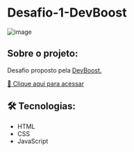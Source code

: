 # Desafio-1-DevBoost

![image](https://user-images.githubusercontent.com/105132452/199593413-2faee4ae-fc59-4c64-9397-d92758562099.png)

## Sobre o projeto:
Desafio proposto pela [DevBoost.](http://anderson-rodrigues-portifolio.vercel.app/)

[🔗 Clique aqui para acessar](http://anderson-rodrigues-portifolio.vercel.app/)

## 🛠 Tecnologias:
- HTML
- CSS
- JavaScript

## 

